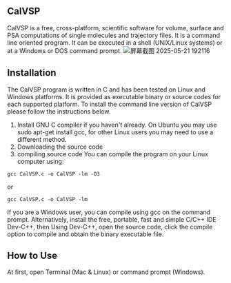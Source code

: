 ## CalVSP

CalVSP is a free, cross-platform, scientific software for volume, surface and PSA computations of single molecules and trajectory files. It is a command line oriented program. It can be executed in a shell (UNIX/Linux systems) or at a Windows or DOS command prompt.
![屏幕截图 2025-05-21 192116](https://github.com/user-attachments/assets/0ac588c7-f8f2-4dff-ae1c-41955d163c77)


## **Installation**
The CalVSP program is written in C and has been tested on Linux and Windows platforms. It is provided as executable binary or source codes for each supported platform. To install the command line version of CalVSP please follow the instructions below.
1. Install GNU C compiler if you haven't already. On Ubuntu you may use sudo apt-get install gcc, for other Linux users you may need to use a different method.
2. Downloading the source code
3. compiling source code You can compile the program on your Linux computer using: 

```
gcc CalVSP.c -o CalVSP -lm -O3
```
  or

```
gcc CalVSP.c -o CalVSP -lm
```
If you are a Windows user, you can compile using gcc on the command prompt. Alternatively, install the free, portable, fast and simple C/C++ IDE Dev-C++, then Using Dev-C++, open the source code, click the compile option to compile and obtain the binary executable file.


## **How to Use**

At first, open Terminal (Mac & Linux) or command prompt (Windows).
<!--
**CalVSP/CalVSP** is a ✨ _special_ ✨ repository because its `README.md` (this file) appears on your GitHub profile.

Here are some ideas to get you started:

- 🔭 I’m currently working on ...
- 🌱 I’m currently learning ...
- 👯 I’m looking to collaborate on ...
- 🤔 I’m looking for help with ...
- 💬 Ask me about ...
- 📫 How to reach me: ...
- 😄 Pronouns: ...
- ⚡ Fun fact: ...
-->
